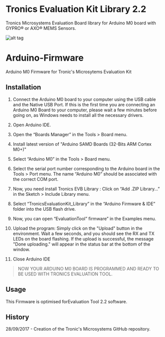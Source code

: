 # Tronics Evaluation Kit Library 2.2
Tronics Microsystems Evaluation Board library for Arduino M0 board with GYPRO® or AXO® MEMS Sensors.

![alt tag](https://preview.ibb.co/bYgYRd/Maquette_fond_blanc.png)

# Arduino-Firmware
Arduino M0 Firmware for Tronic's Microsytems Evaluation Kit

## Installation

1.	Connect the Arduino M0 board to your computer using the USB cable and the Native USB Port. If this is the first time you are connecting an Arduino M0 Board to your computer, please wait a few minutes before going on, as Windows needs to install all the necessary drivers.

2.	Open Arduino IDE.
3.	Open the “Boards Manager” in the Tools > Board menu. 


4.	Install latest version of "Arduino SAMD Boards (32-Bits ARM Cortex M0+)" 

5.	Select “Arduino M0” in the Tools > Board menu. 
 
6.	Select the serial port number corresponding to the Arduino board in the Tools > Port menu. The name “Arduino M0” should be associated with the correct COM port. 

7.	Now, you need install Tronics EVB Library : Click on “Add .ZIP Library…” in the Sketch > Include Library menu.
 

8.	Select “TronicsEvaluationKit_Library” in the “Arduino Firmware & IDE” folder into the USB flash drive.
9.	Now, you can open “EvaluationTool” firmware” in the Examples menu. 

10.	Upload the program: Simply click on the "Upload" button in the environment. Wait a few seconds, and you should see the RX and TX LEDs on the board flashing. If the upload is successful, the message "Done uploading." will appear in the status bar at the bottom of the window. 

11.	Close Arduino IDE

> NOW YOUR ARDUINO M0 BOARD IS PROGRAMMED AND READY TO BE USED WITH TRONICS EVALUATION TOOL.

## Usage
This Firmware is optimised forEvaluation Tool 2.2 software.

## History
28/09/2017 - Creation of the Tronic's Microsystems GitHub repository.
